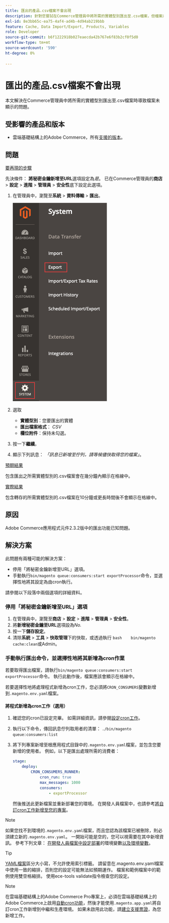 ```yaml
---
title: 匯出的產品.csv檔案不會出現
description: 針對您嘗試在Commerce管理員中將所需的實體型別匯出至.csv檔案，但檔案未顯示的問題，提供修正。
exl-id: 8e3bb65c-ea75-4af4-ad4b-4d94ab219bbb
feature: Cache, Data Import/Export, Products, Variables
role: Developer
source-git-commit: b6f1222918b027eaecda42b767e6f83b2cf0f5d0
workflow-type: tm+mt
source-wordcount: '590'
ht-degree: 0%

---
```


# 匯出的產品.csv檔案不會出現

本文解決在Commerce管理員中將所需的實體型別匯出至.csv檔案時導致檔案未顯示的問題。

## 受影響的產品和版本

* 雲端基礎結構上的Adobe Commerce，所有[支援的版本](https://magento.com/sites/default/files/magento-software-lifecycle-policy.pdf)。

## 問題

<u>要再現的步驟</u>

先決條件： **將秘密金鑰新增至URL**&#x200B;選項設定為&#x200B;*是*。 已在Commerce管理員的&#x200B;**商店** > **設定** > **進階** > **管理員** > **安全性**&#x200B;底下設定此選項。

1. 在管理員中，瀏覽至&#x200B;**系統** > **資料傳輸** > **匯出**。

   ![magento_export_products_2.3.4.png](assets/magento_export_products_2.3.4.png)

1. 選取
   * **實體型別**：您要匯出的實體
   * **匯出檔案格式**： *CSV*
   * **欄位附件**：保持未勾選。
1. 按一下&#x200B;**繼續**。
1. 顯示下列訊息： *「訊息已新增至佇列，請等候儘快取得您的檔案」*。

<u>預期結果</u>

包含匯出之所需實體型別的.csv檔案會在幾分鐘內顯示在格線中。

<u>實際結果</u>

包含轉存的所需實體型別的.csv檔案在10分鐘或更長時間後不會顯示在格線中。

## 原因

Adobe Commerce應用程式元件2.3.2版中的匯出功能已知問題。

## 解決方案

此問題有兩種可能的解決方案：

* 停用「將秘密金鑰新增至URL」選項。
* 手動執行`bin/magento queue:consumers:start exportProcessor`命令，並選擇性地將其設定為由cron執行。

請參閱以下段落中兩個選項的詳細資料。

### 停用「將秘密金鑰新增至URL」選項

1. 在管理員中，瀏覽至&#x200B;**商店** > **設定** > **進階** > **管理員** > **安全性**。
1. 將&#x200B;**新增秘密金鑰至URL**&#x200B;選項設為&#x200B;*No.*
1. 按一下&#x200B;**儲存設定**。
1. 清除&#x200B;**系統** > **工具** > **快取管理**&#x200B;下的快取，或透過執行    ```bash    bin/magento cache:clean```或Admin。

### 手動執行匯出命令，並選擇性地將其新增為cron作業

若要取得匯出檔案，請執行`bin/magento queue:consumers:start exportProcessor`命令。 執行此動作後，檔案應該會顯示在格線中。


若要選擇性地將處理程式新增為cron工作，您必須將`CRON_CONSUMERS`變數新增到`.magento.env.yaml`檔案。

#### 將程式新增為cron工作（選用）

1. 確認您的cron已設定完畢。 如需詳細資訊，請參閱[設定cron工作](/docs/commerce-cloud-service/user-guide/configure/app/properties/crons-property.html)。
1. 執行以下命令，傳回訊息佇列取用者的清單：     `./bin/magento queue:consumers:list`
1. 將下列專案新增至根應用程式目錄中的`.magento.env.yaml`檔案，並包含您要新增的使用者。 例如，以下是匯出處理所需的消費者：

   ```yaml
   stage:
       deploy:
           CRON_CONSUMERS_RUNNER:
               cron_run: true
               max_messages: 1000
               consumers:
                   - exportProcessor
   ```

   然後推送此更新檔案並重新部署您的環境。 在開發人員檔案中，也請參考[將自訂cron工作新增至您的專案](/docs/commerce-cloud-service/user-guide/configure/app/properties/crons-property.html#add-custom-cron-jobs-to-your-project)。

>[!NOTE]
>
>如果您找不到環境的`.magento.env.yaml`檔案，而且您認為該檔案已被刪除，則必須建立新的`.magento.env.yaml`。 一開始可能是空的，您可以視需要在其中新增資訊。 參考下列文章： [在開發人員檔案中設定部署](/docs/commerce-cloud-service/user-guide/configure/env/configure-env-yaml.html)的環境變數[以及環境變數](/docs/commerce-cloud-service/user-guide/configure/env/stage/variables-intro.html)。

>[!TIP]
>
>[YAML檔案](https://experienceleague.adobe.com/docs/commerce-cloud-service/user-guide/configure/env/configure-env-yaml.html?lang=zh-Hant)區分大小寫，不允許使用索引標籤。 請留意在.magento.env.yaml檔案中使用一致的縮排，否則您的設定可能無法如預期運作。 檔案和範例檔案中的範例使用雙空格縮排。 使用ece-tools validate指令檢查您的設定。

>[!NOTE]
>
>在雲端基礎結構上的Adobe Commerce Pro專案上，必須在雲端基礎結構上的Adobe Commerce上啟用[自動cron功能](/docs/commerce-cloud-service/user-guide/configure/app/properties/crons-property.html?lang=en#crontab)，然後才能使用`.magento.app.yaml`將自訂cron工作新增到中繼和生產環境。 如果未啟用此功能，請[建立支援票證](/help/help-center-guide/help-center/magento-help-center-user-guide.md#submit-ticket)，為您新增工作。
